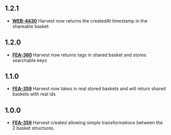 ## **1.2.1**
- [**WEB-4430**](https://hxshortbreaks.atlassian.net/browse/WEB-4430) Harvest now returns the createdAt timestamp in the shareable basket
## **1.2.0**
- [**FEA-360**](https://hxshortbreaks.atlassian.net/browse/FEA-360) Harvest now returns tags in shared basket and stores searchable keys
## **1.1.0**
- [**FEA-359**](https://hxshortbreaks.atlassian.net/browse/FEA-359) Harvest now takes in real stored baskets and will return shared baskets with real ids
## **1.0.0**
- [**FEA-359**](https://hxshortbreaks.atlassian.net/browse/FEA-359) Harvest created allowing simple transformations between the 2 basket structures.